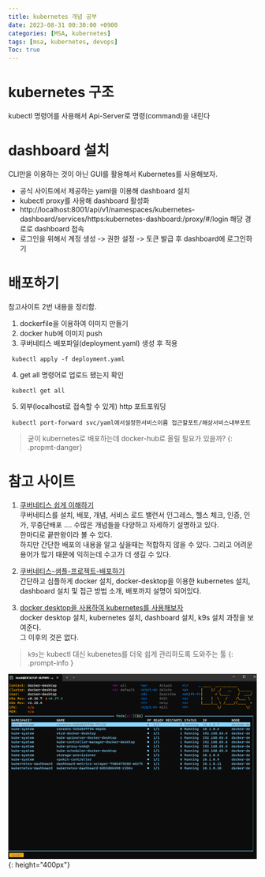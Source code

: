 ```yaml
---
title: kubernetes 개념 공부
date: 2023-08-31 00:30:00 +0900
categories: [MSA, kubernetes]
tags: [msa, kubernetes, devops]     
Toc: true
---
```


# kubernetes 구조
kubectl 명령어를 사용해서 Api-Server로 명령(command)을 내린다

# dashboard 설치
CLI만을 이용하는 것이 아닌 GUI를 활용해서 Kubernetes를 사용해보자.
- 공식 사이트에서 제공하는 yaml을 이용해 dashboard 설치
- kubectl proxy를 사용해 dashboard 활성화
- http://localhost:8001/api/v1/namespaces/kubernetes-dashboard/services/https:kubernetes-dashboard:/proxy/#/login 해당 경로로 dashboard 접속
- 로그인을 위해서 계정 생성 -> 권한 설정 -> 토큰 발급 후 dashboard에 로그인하기


# 배포하기
참고사이트 2번 내용을 정리함.

1. dockerfile을 이용하여 이미지 만들기
2. docker hub에 이미지 push
3. 쿠버네티스 배포파일(deployment.yaml) 생성 후 적용
```
 kubectl apply -f deployment.yaml
```
4. get all 명령어로 업로드 됐는지 확인
```
 kubectl get all
```
5. 외부(localhost로 접속할 수 있게) http 포트포워딩
```
 kubectl port-forward svc/yaml에서설정한서비스이름 접근할포트/해상서비스내부포트
```

> 굳이 kubernetes로 배포하는데 docker-hub로 올릴 필요가 있을까?
{: .propmt-danger}


# 참고 사이트
1. [쿠버네티스 쉽게 이해하기](https://happycloud-lee.tistory.com/246)  
   쿠버네티스를 설치, 배포, 개념, 서비스 로드 밸런서 인그레스, 헬스 체크, 인증, 인가, 무중단배포 .... 수많은 개념들을 다양하고 자세하기 설명하고 있다.  
   한마디로 끝판왕이라 볼 수 있다.  
   하지만 간단한 배포의 내용을 알고 싶을때는 적합하지 않을 수 있다. 그리고 어려운 용어가 많기 때문에 익히는데 수고가 더 생길 수 있다.  


2. [쿠버네티스-샘플-프로젝트-배포하기](https://velog.io/@mertyn88/쿠버네티스-샘플-프로젝트-배포하기)  
   간단하고 심플하게 docker 설치, docker-desktop을 이용한 kubernetes 설치, dashboard 설치 및 접근 방법 소개, 배포까지 설명이 되어있다.


3. [docker desktop을 사용하여 kubernetes를 사용해보자](https://mydailylogs.tistory.com/120)  
docker desktop 설치, kubernetes 설치, dashboard 설치, k9s 설치 과정을 보여준다.  
그 이후의 것은 없다.  

> `k9s`는 kubectl 대신 kubenetes를 더욱 쉽게 관리하도록 도와주는 툴 
{: .prompt-info }

![k9s](https://raw.githubusercontent.com/mearyne/mdImgHost/master/_posts/2023-08-31-kubernetes.md/52985409250000.png){: height="400px"}